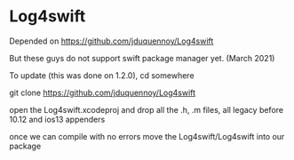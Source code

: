 # Log4swift

Depended on  https://github.com/jduquennoy/Log4swift

But these guys do not support swift package manager yet. (March 2021)

To update (this was done on 1.2.0), cd somewhere

git clone https://github.com/jduquennoy/Log4swift

open the Log4swift.xcodeproj and drop all the .h, .m files, all legacy before 10.12 and ios13 appenders

once we can compile with no errors move the Log4swift/Log4swift into our package

 

